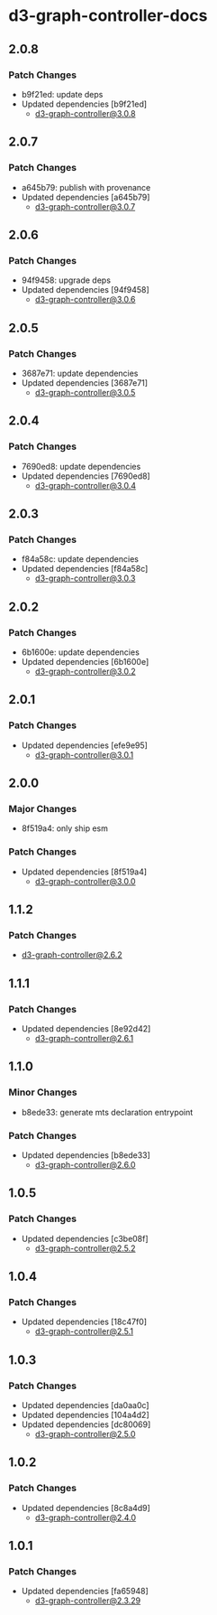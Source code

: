# d3-graph-controller-docs

## 2.0.8

### Patch Changes

- b9f21ed: update deps
- Updated dependencies [b9f21ed]
  - d3-graph-controller@3.0.8

## 2.0.7

### Patch Changes

- a645b79: publish with provenance
- Updated dependencies [a645b79]
  - d3-graph-controller@3.0.7

## 2.0.6

### Patch Changes

- 94f9458: upgrade deps
- Updated dependencies [94f9458]
  - d3-graph-controller@3.0.6

## 2.0.5

### Patch Changes

- 3687e71: update dependencies
- Updated dependencies [3687e71]
  - d3-graph-controller@3.0.5

## 2.0.4

### Patch Changes

- 7690ed8: update dependencies
- Updated dependencies [7690ed8]
  - d3-graph-controller@3.0.4

## 2.0.3

### Patch Changes

- f84a58c: update dependencies
- Updated dependencies [f84a58c]
  - d3-graph-controller@3.0.3

## 2.0.2

### Patch Changes

- 6b1600e: update dependencies
- Updated dependencies [6b1600e]
  - d3-graph-controller@3.0.2

## 2.0.1

### Patch Changes

- Updated dependencies [efe9e95]
  - d3-graph-controller@3.0.1

## 2.0.0

### Major Changes

- 8f519a4: only ship esm

### Patch Changes

- Updated dependencies [8f519a4]
  - d3-graph-controller@3.0.0

## 1.1.2

### Patch Changes

- d3-graph-controller@2.6.2

## 1.1.1

### Patch Changes

- Updated dependencies [8e92d42]
  - d3-graph-controller@2.6.1

## 1.1.0

### Minor Changes

- b8ede33: generate mts declaration entrypoint

### Patch Changes

- Updated dependencies [b8ede33]
  - d3-graph-controller@2.6.0

## 1.0.5

### Patch Changes

- Updated dependencies [c3be08f]
  - d3-graph-controller@2.5.2

## 1.0.4

### Patch Changes

- Updated dependencies [18c47f0]
  - d3-graph-controller@2.5.1

## 1.0.3

### Patch Changes

- Updated dependencies [da0aa0c]
- Updated dependencies [104a4d2]
- Updated dependencies [dc80069]
  - d3-graph-controller@2.5.0

## 1.0.2

### Patch Changes

- Updated dependencies [8c8a4d9]
  - d3-graph-controller@2.4.0

## 1.0.1

### Patch Changes

- Updated dependencies [fa65948]
  - d3-graph-controller@2.3.29
